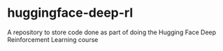 # huggingface-deep-rl
A repository to store code done as part of doing the Hugging Face Deep Reinforcement Learning course
